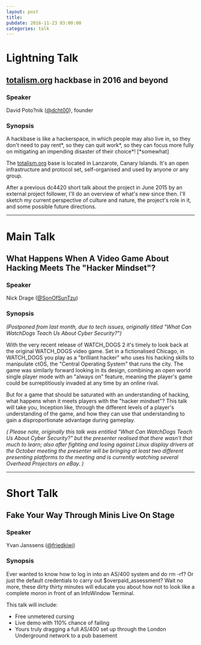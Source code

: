 ```yaml
---
layout: post
title: 
pubdate: 2016-11-23 03:00:00
categories: talk
---
```


# Lightning Talk

## [totalism.org](http://totalism.org/) hackbase in 2016 and beyond

### Speaker

David Poto?nik ([@dcht00](https://twitter.com/dcht00)), founder

### Synopsis

A hackbase is like a hackerspace, in which people may also live in, so they don't need to pay rent*, so they can quit work*, so they can focus more fully on mitigating an impending disaster of their choice*! [*somewhat]

The [totalism.org](http://totalism.org/) base is located in Lanzarote, Canary Islands. It's an open infrastructure and protocol set, self-organised and used by anyone or any group.

After a previous dc4420 short talk about the project in June 2015 by an external project follower, I'll do an overview of what's new since then. I'll sketch my current perspective of culture and nature, the project's role in it, and some possible future directions.

<hr>

# Main Talk

## What Happens When A Video Game About Hacking Meets The "Hacker Mindset"?

### Speaker

Nick Drage ([@SonOfSunTzu](https://twitter.com/SonOfSunTzu))

### Synopsis

*(Postponed from last month, due to tech issues, originally titled "What Can WatchDogs Teach Us About Cyber Security?")*

With the very recent release of WATCH_DOGS 2 it's timely to look back at
the original WATCH_DOGS video game. Set in a fictionalised Chicago, in
WATCH_DOGS you play as a "brilliant hacker" who uses his hacking skills
to manipulate ctOS, the "Central Operating System" that runs the city.
The game was similarly forward looking in its design, combining an open
world single player mode with an "always on" feature, meaning the
player's game could be surreptitiously invaded at any time by an online
rival.

But for a game that should be saturated with an understanding of
hacking, what happens when it meets players with the "hacker mindset"?
This talk will take you, Inception like, through the different levels of
a player's understanding of the game, and how they can use that
understanding to gain a disproportionate advantage during gameplay.

*( Please note, originally this talk was entitled "What Can WatchDogs
Teach Us About Cyber Security?" but the presenter realised that there
wasn't that much to learn; also after fighting and losing against Linux
display drivers at the October meeting the presenter will be bringing at
least two different presenting platforms to the meeting and is currently
watching several Overhead Projectors on eBay. )*

<hr>

# Short Talk

## Fake Your Way Through Minis Live On Stage

### Speaker

Yvan Janssens ([@friedkiwi](https://twitter.com/friedkiwi))

### Synopsis

Ever wanted to know how to log in into an AS/400 system and do rm -rf? Or just the default credentials to carry out $overpaid_assessment? Wait no more, these dirty thirty minutes will educate you about how not to look like a complete moron in front of an InfoWindow Terminal.

This talk will include:

* Free unmetered cursing
* Live demo with 110% chance of failing
* Yours truly dragging a full AS/400 set up through the London Underground network to a pub basement

